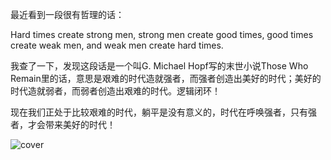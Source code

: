 最近看到一段很有哲理的话：

Hard times create strong men, strong men create good times, good times create weak men, and weak men create hard times.

我查了一下，发现这段话是一个叫G. Michael Hopf写的末世小说Those Who Remain里的话，意思是艰难的时代造就强者，而强者创造出美好的时代；美好的时代造就弱者，而弱者创造出艰难的时代。逻辑闭环！

现在我们正处于比较艰难的时代，躺平是没有意义的，时代在呼唤强者，只有强者，才会带来美好的时代！

![cover](https://pic1.zhimg.com/100/v2-d502e31621f186443ef2f7518741306c_xl.jpg)